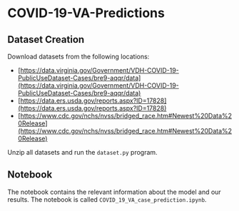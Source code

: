 # COVID-19-VA-Predictions

## Dataset Creation

Download datasets from the following locations:

- [https://data.virginia.gov/Government/VDH-COVID-19-PublicUseDataset-Cases/bre9-aqqr/data](https://data.virginia.gov/Government/VDH-COVID-19-PublicUseDataset-Cases/bre9-aqqr/data)
- [https://data.ers.usda.gov/reports.aspx?ID=17828](https://data.ers.usda.gov/reports.aspx?ID=17828)
- [https://www.cdc.gov/nchs/nvss/bridged_race.htm#Newest%20Data%20Release](https://www.cdc.gov/nchs/nvss/bridged_race.htm#Newest%20Data%20Release)

Unzip all datasets and run the `dataset.py` program.

## Notebook

The notebook contains the relevant information about the model and our results. The notebook is called `COVID_19_VA_case_prediction.ipynb`.
